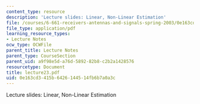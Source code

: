 ```yaml
---
content_type: resource
description: 'Lecture slides: Linear, Non-Linear Estimation'
file: /courses/6-661-receivers-antennas-and-signals-spring-2003/0e163cd3415b6426144514fb6b7a0a3c_lecture23.pdf
file_type: application/pdf
learning_resource_types:
- Lecture Notes
ocw_type: OCWFile
parent_title: Lecture Notes
parent_type: CourseSection
parent_uid: a9f98e5d-a76d-5892-82b8-c2b2a1428576
resourcetype: Document
title: lecture23.pdf
uid: 0e163cd3-415b-6426-1445-14fb6b7a0a3c
---
```

Lecture slides: Linear, Non-Linear Estimation

